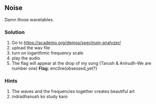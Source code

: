 ## Noise
Damn those wavetables.

### Solution

1.  Go to https://academo.org/demos/spectrum-analyzer/
2.  upload the wav file
3.  turn on logarithmic frequency scale
4.  play the audio
5.  The flag will appear at the drop of my song (Tarush & Anirudh-We are number one)
**Flag:** enc0re{obsessed_yet?}

### Hints
1.  The waves and the frequencies together creates beautiful art
2.  indradhanush ko study karo
